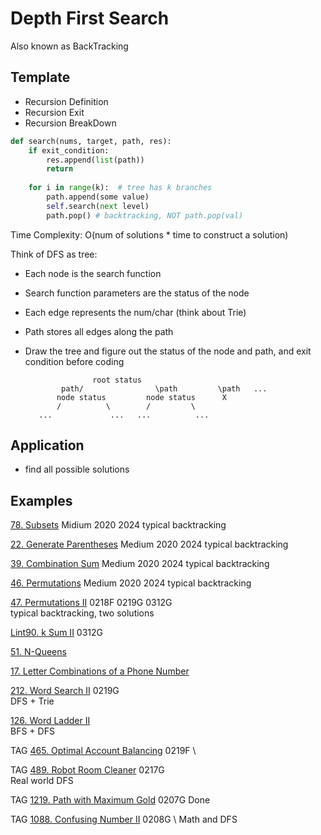 # Depth First Search

Also known as BackTracking

## Template

* Recursion Definition
* Recursion Exit
* Recursion BreakDown

```python
def search(nums, target, path, res):
    if exit_condition:
        res.append(list(path))
        return
    
    for i in range(k):  # tree has k branches
        path.append(some value)
        self.search(next level)
        path.pop() # backtracking, NOT path.pop(val)
```
Time Complexity: O(num of solutions * time to construct a solution)

Think of DFS as tree:
   * Each node is the search function
   * Search function parameters are the status of the node
   * Each edge represents the num/char (think about Trie)
   * Path stores all edges along the path
   * Draw the tree and figure out the status of the node and path, and exit condition before coding

                        root status
                 path/                \path         \path   ...
                node status         node status      X
                /          \        /         \
            ...             ...   ...          ...

## Application

* find all possible solutions


## Examples

[78. Subsets](https://leetcode.com/problems/subsets/)
Midium 2020 2024
typical backtracking

[22. Generate Parentheses](https://leetcode.com/problems/generate-parentheses/)
Medium 2020 2024
typical backtracking

[39. Combination Sum](https://leetcode.com/problems/combination-sum/)
Medium 2020 2024
typical backtracking

[46. Permutations](https://leetcode.com/problems/permutations/)
Medium 2020 2024
typical backtracking

[47. Permutations II](https://leetcode.com/problems/permutations-ii/)
0218F 0219G 0312G\
typical backtracking, two solutions

[Lint90. k Sum II](https://www.lintcode.com/problem/k-sum-ii/description)
0312G

[51. N-Queens](https://leetcode.com/problems/n-queens/)

[17. Letter Combinations of a Phone Number](https://leetcode.com/problems/letter-combinations-of-a-phone-number/)

[212. Word Search II](https://leetcode.com/problems/word-search-ii/)
0219G \
DFS + Trie

[126. Word Ladder II](https://leetcode.com/problems/word-ladder-ii/)
\
BFS + DFS

TAG
[465. Optimal Account Balancing](https://leetcode.com/problems/optimal-account-balancing/)
0219F \

TAG
[489. Robot Room Cleaner](https://leetcode.com/problems/robot-room-cleaner/)
0217G \
Real world DFS

TAG
[1219. Path with Maximum Gold](https://leetcode.com/problems/path-with-maximum-gold/)
0207G Done

TAG
[1088. Confusing Number II](https://leetcode.com/problems/confusing-number-ii/)
0208G \ 
Math and DFS